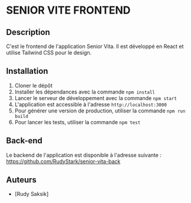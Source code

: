 # SENIOR VITE FRONTEND #
## Description ##
C'est le frontend de l'application Senior Vita. Il est développé en React et utilise Tailwind CSS pour le design.

## Installation ##
1. Cloner le dépôt
2. Installer les dépendances avec la commande `npm install`
3. Lancer le serveur de développement avec la commande `npm start`
4. L'application est accessible à l'adresse `http://localhost:3000`
5. Pour générer une version de production, utiliser la commande `npm run build`
6. Pour lancer les tests, utiliser la commande `npm test`

## Back-end ##
Le backend de l'application est disponible à l'adresse suivante : https://github.com/RudyStark/senior-vita-back

## Auteurs ##
- [Rudy Saksik]


